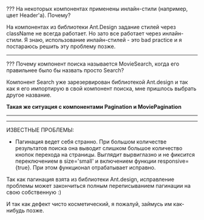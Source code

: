 ???
На некоторых компонентах применены инлайн-стили (например, цвет Header'a). Почему?

На компонентах из библиотеки Ant.Design задание стилей через className не всегда работает. Но зато все работает через инлайн-стили. Я знаю, использование инлайн-стилей - это bad practice и я постараюсь решить эту проблему позже.

---

???
Почему компонент поиска называется MovieSearch, когда его правильнее было бы назвать просто Search?

Компонент Search уже зарезервирован библиотекой Ant.design и так как я его импортирую в свой компонент поиска, мне пришлось выбрать другое название.

**Такая же ситуация с компонентами Pagination и MoviePagination**

---

---

ИЗВЕСТНЫЕ ПРОБЛЕМЫ:

- Пагинация ведет себя странно. При большом количестве результатов поиска она выводит слишком большое количество кнопок перехода на страницы. Выглядит вырвиглазно и не фиксится переключением в size='small' и включением функции responsive={true}. При этом функционал отрабатывает исправно.

Так как пагинация взята из библиотеки Ant.design, исправление проблемы может закончиться полным переписыванием пагинации на свою собственную :)

И так как дефект чисто косметический, я пожалуй, займусь им как-нибудь позже.
